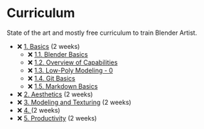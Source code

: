# Curriculum

State of the art and mostly free curriculum to train Blender Artist.

- ❌ [1. Basics](./1_basics.md) (2 weeks)
  - ❌ [1.1. Blender Basics](./1_basics.md#11-blender-basics)
  - ❌ [1.2. Overview of Capabilities](./1_basics.md#12-overview-of-capabilities)
  - ❌ [1.3. Low-Poly Modeling - 0](./1_basics.md#13-low-poly-modeling---0)
  - ❌ [1.4. Git Basics](./1_basics.md#14-git-basics)
  - ❌ [1.5. Markdown Basics](./1_basics.md#15-markdown-basics)
- ❌ [2. Aesthetics](./2_aesthetics.md) (2 weeks)
- ❌ [3. Modeling and Texturing](./3_modeling_and_texturing.md) (2 weeks)
- ❌ [4. ](./.md) (2 weeks)
- ❌ [5. Productivity](./5_productivity.md) (2 weeks)
